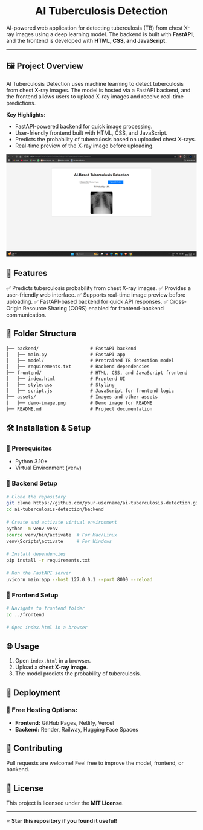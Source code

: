 <h1 align="center">
AI Tuberculosis Detection
</h1>

AI-powered web application for detecting tuberculosis (TB) from chest X-ray images using a deep learning model. The backend is built with **FastAPI**, and the frontend is developed with **HTML, CSS, and JavaScript**.

---

## 🖼 **Project Overview**

AI Tuberculosis Detection uses machine learning to detect tuberculosis from chest X-ray images. The model is hosted via a FastAPI backend, and the frontend allows users to upload X-ray images and receive real-time predictions.

**Key Highlights:**
- FastAPI-powered backend for quick image processing.
- User-friendly frontend built with HTML, CSS, and JavaScript.
- Predicts the probability of tuberculosis based on uploaded chest X-rays.
- Real-time preview of the X-ray image before uploading.

![Sample Image](assets/demo-image.png)

## 🚀 Features

✅ Predicts tuberculosis probability from chest X-ray images.
✅ Provides a user-friendly web interface.
✅ Supports real-time image preview before uploading.
✅ FastAPI-based backend for quick API responses.
✅ Cross-Origin Resource Sharing (CORS) enabled for frontend-backend communication.

## 📂 Folder Structure

```
├── backend/                   # FastAPI backend
│   ├── main.py                # FastAPI app
│   ├── model/                 # Pretrained TB detection model
│   ├── requirements.txt       # Backend dependencies
├── frontend/                  # HTML, CSS, and JavaScript frontend
│   ├── index.html             # Frontend UI
│   ├── style.css              # Styling
│   ├── script.js              # JavaScript for frontend logic
├── assets/                    # Images and other assets
│   ├── demo-image.png         # Demo image for README
├── README.md                  # Project documentation
```

## 🛠 Installation & Setup

### 🔧 Prerequisites

- Python 3.10+
- Virtual Environment (venv)

### 📌 Backend Setup

```bash
# Clone the repository
git clone https://github.com/your-username/ai-tuberculosis-detection.git
cd ai-tuberculosis-detection/backend

# Create and activate virtual environment
python -m venv venv
source venv/bin/activate  # For Mac/Linux
venv\Scripts\activate     # For Windows

# Install dependencies
pip install -r requirements.txt

# Run the FastAPI server
uvicorn main:app --host 127.0.0.1 --port 8000 --reload
```

### 🎨 Frontend Setup

```bash
# Navigate to frontend folder
cd ../frontend

# Open index.html in a browser
```

## 🌐 Usage

1. Open `index.html` in a browser.
2. Upload a **chest X-ray image**.
3. The model predicts the probability of tuberculosis.

## 🚀 Deployment

### 📌 Free Hosting Options:

- **Frontend:** GitHub Pages, Netlify, Vercel
- **Backend:** Render, Railway, Hugging Face Spaces

## 🤝 Contributing

Pull requests are welcome! Feel free to improve the model, frontend, or backend.

## 📜 License

This project is licensed under the **MIT License**.

---

⭐ **Star this repository if you found it useful!**

